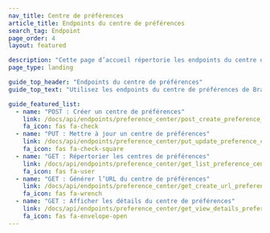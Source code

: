 ```yaml
---
nav_title: Centre de préférences
article_title: Endpoints du centre de préférences
search_tag: Endpoint
page_order: 4
layout: featured

description: "Cette page d’accueil répertorie les endpoints du centre de préférences de Braze."
page_type: landing

guide_top_header: "Endpoints du centre de préférences"
guide_top_text: "Utilisez les endpoints du centre de préférences de Braze pour créer et mettre à jour un centre de préférences pour permettre à vos utilisateurs de gérer leurs préférences de notification pour les campagnes par e-mail."

guide_featured_list:
  - name: "POST : Créer un centre de préférences"
    link: /docs/api/endpoints/preference_center/post_create_preference_center/
    fa_icon: fas fa-check
  - name: "PUT : Mettre à jour un centre de préférences"
    link: /docs/api/endpoints/preference_center/put_update_preference_center/
    fa_icon: fas fa-check-square
  - name: "GET : Répertorier les centres de préférences"
    link: /docs/api/endpoints/preference_center/get_list_preference_center/
    fa_icon: fas fa-user
  - name: "GET : Générer l’URL du centre de préférences"
    link: /docs/api/endpoints/preference_center/get_create_url_preference_center/
    fa_icon: fas fa-wrench
  - name: "GET : Afficher les détails du centre de préférences"
    link: /docs/api/endpoints/preference_center/get_view_details_preference_center/
    fa_icon: fas fa-envelope-open
---
```

